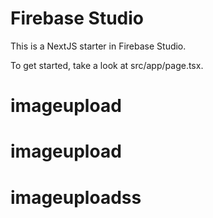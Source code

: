 # Firebase Studio

This is a NextJS starter in Firebase Studio.

To get started, take a look at src/app/page.tsx.
# imageupload
# imageupload
# imageuploadss
